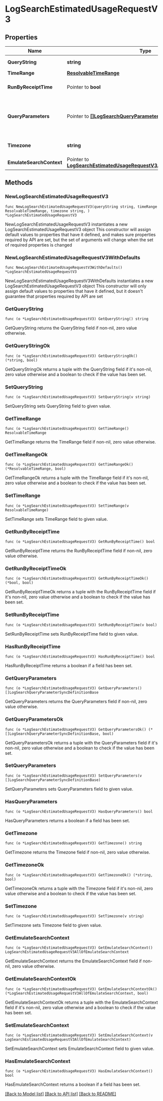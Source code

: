 # LogSearchEstimatedUsageRequestV3

## Properties

Name | Type | Description | Notes
------------ | ------------- | ------------- | -------------
**QueryString** | **string** | Log search Query to compute the estimated volume of data scanned. | 
**TimeRange** | [**ResolvableTimeRange**](ResolvableTimeRange.md) |  | 
**RunByReceiptTime** | Pointer to **bool** | This has the value &#x60;true&#x60; if the search is to be run by receipt time and &#x60;false&#x60; if it is to be run by message time. | [optional] [default to false]
**QueryParameters** | Pointer to [**[]LogSearchQueryParameterSyncDefinitionBase**](LogSearchQueryParameterSyncDefinitionBase.md) | Values for search template used in the search query. Learn more about the search templates here : https://help.sumologic.com/docs/search/get-started-with-search/build-search/search-templates/ | [optional] 
**Timezone** | **string** | Time zone to get the estimated usage details. Follow the format in the [IANA Time Zone Database](https://en.wikipedia.org/wiki/List_of_tz_database_time_zones#List).  | 
**EmulateSearchContext** | Pointer to [**LogSearchEstimatedUsageRequestV3AllOfEmulateSearchContext**](LogSearchEstimatedUsageRequestV3AllOfEmulateSearchContext.md) |  | [optional] 

## Methods

### NewLogSearchEstimatedUsageRequestV3

`func NewLogSearchEstimatedUsageRequestV3(queryString string, timeRange ResolvableTimeRange, timezone string, ) *LogSearchEstimatedUsageRequestV3`

NewLogSearchEstimatedUsageRequestV3 instantiates a new LogSearchEstimatedUsageRequestV3 object
This constructor will assign default values to properties that have it defined,
and makes sure properties required by API are set, but the set of arguments
will change when the set of required properties is changed

### NewLogSearchEstimatedUsageRequestV3WithDefaults

`func NewLogSearchEstimatedUsageRequestV3WithDefaults() *LogSearchEstimatedUsageRequestV3`

NewLogSearchEstimatedUsageRequestV3WithDefaults instantiates a new LogSearchEstimatedUsageRequestV3 object
This constructor will only assign default values to properties that have it defined,
but it doesn't guarantee that properties required by API are set

### GetQueryString

`func (o *LogSearchEstimatedUsageRequestV3) GetQueryString() string`

GetQueryString returns the QueryString field if non-nil, zero value otherwise.

### GetQueryStringOk

`func (o *LogSearchEstimatedUsageRequestV3) GetQueryStringOk() (*string, bool)`

GetQueryStringOk returns a tuple with the QueryString field if it's non-nil, zero value otherwise
and a boolean to check if the value has been set.

### SetQueryString

`func (o *LogSearchEstimatedUsageRequestV3) SetQueryString(v string)`

SetQueryString sets QueryString field to given value.


### GetTimeRange

`func (o *LogSearchEstimatedUsageRequestV3) GetTimeRange() ResolvableTimeRange`

GetTimeRange returns the TimeRange field if non-nil, zero value otherwise.

### GetTimeRangeOk

`func (o *LogSearchEstimatedUsageRequestV3) GetTimeRangeOk() (*ResolvableTimeRange, bool)`

GetTimeRangeOk returns a tuple with the TimeRange field if it's non-nil, zero value otherwise
and a boolean to check if the value has been set.

### SetTimeRange

`func (o *LogSearchEstimatedUsageRequestV3) SetTimeRange(v ResolvableTimeRange)`

SetTimeRange sets TimeRange field to given value.


### GetRunByReceiptTime

`func (o *LogSearchEstimatedUsageRequestV3) GetRunByReceiptTime() bool`

GetRunByReceiptTime returns the RunByReceiptTime field if non-nil, zero value otherwise.

### GetRunByReceiptTimeOk

`func (o *LogSearchEstimatedUsageRequestV3) GetRunByReceiptTimeOk() (*bool, bool)`

GetRunByReceiptTimeOk returns a tuple with the RunByReceiptTime field if it's non-nil, zero value otherwise
and a boolean to check if the value has been set.

### SetRunByReceiptTime

`func (o *LogSearchEstimatedUsageRequestV3) SetRunByReceiptTime(v bool)`

SetRunByReceiptTime sets RunByReceiptTime field to given value.

### HasRunByReceiptTime

`func (o *LogSearchEstimatedUsageRequestV3) HasRunByReceiptTime() bool`

HasRunByReceiptTime returns a boolean if a field has been set.

### GetQueryParameters

`func (o *LogSearchEstimatedUsageRequestV3) GetQueryParameters() []LogSearchQueryParameterSyncDefinitionBase`

GetQueryParameters returns the QueryParameters field if non-nil, zero value otherwise.

### GetQueryParametersOk

`func (o *LogSearchEstimatedUsageRequestV3) GetQueryParametersOk() (*[]LogSearchQueryParameterSyncDefinitionBase, bool)`

GetQueryParametersOk returns a tuple with the QueryParameters field if it's non-nil, zero value otherwise
and a boolean to check if the value has been set.

### SetQueryParameters

`func (o *LogSearchEstimatedUsageRequestV3) SetQueryParameters(v []LogSearchQueryParameterSyncDefinitionBase)`

SetQueryParameters sets QueryParameters field to given value.

### HasQueryParameters

`func (o *LogSearchEstimatedUsageRequestV3) HasQueryParameters() bool`

HasQueryParameters returns a boolean if a field has been set.

### GetTimezone

`func (o *LogSearchEstimatedUsageRequestV3) GetTimezone() string`

GetTimezone returns the Timezone field if non-nil, zero value otherwise.

### GetTimezoneOk

`func (o *LogSearchEstimatedUsageRequestV3) GetTimezoneOk() (*string, bool)`

GetTimezoneOk returns a tuple with the Timezone field if it's non-nil, zero value otherwise
and a boolean to check if the value has been set.

### SetTimezone

`func (o *LogSearchEstimatedUsageRequestV3) SetTimezone(v string)`

SetTimezone sets Timezone field to given value.


### GetEmulateSearchContext

`func (o *LogSearchEstimatedUsageRequestV3) GetEmulateSearchContext() LogSearchEstimatedUsageRequestV3AllOfEmulateSearchContext`

GetEmulateSearchContext returns the EmulateSearchContext field if non-nil, zero value otherwise.

### GetEmulateSearchContextOk

`func (o *LogSearchEstimatedUsageRequestV3) GetEmulateSearchContextOk() (*LogSearchEstimatedUsageRequestV3AllOfEmulateSearchContext, bool)`

GetEmulateSearchContextOk returns a tuple with the EmulateSearchContext field if it's non-nil, zero value otherwise
and a boolean to check if the value has been set.

### SetEmulateSearchContext

`func (o *LogSearchEstimatedUsageRequestV3) SetEmulateSearchContext(v LogSearchEstimatedUsageRequestV3AllOfEmulateSearchContext)`

SetEmulateSearchContext sets EmulateSearchContext field to given value.

### HasEmulateSearchContext

`func (o *LogSearchEstimatedUsageRequestV3) HasEmulateSearchContext() bool`

HasEmulateSearchContext returns a boolean if a field has been set.


[[Back to Model list]](../README.md#documentation-for-models) [[Back to API list]](../README.md#documentation-for-api-endpoints) [[Back to README]](../README.md)


